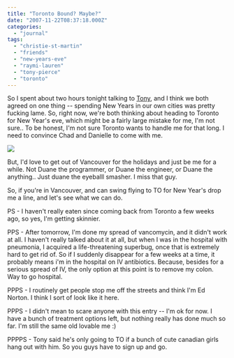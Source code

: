 ```yaml
---
title: "Toronto Bound? Maybe?"
date: "2007-11-22T08:37:18.000Z"
categories: 
  - "journal"
tags: 
  - "christie-st-martin"
  - "friends"
  - "new-years-eve"
  - "raymi-lauren"
  - "tony-pierce"
  - "toronto"
---
```


So I spent about two hours tonight talking to [Tony](http://www.tonypierce.com/blog/bloggy.htm), and I think we both agreed on one thing -- spending New Years in our own cities was pretty fucking lame. So, right now, we're both thinking about heading to Toronto for New Year's eve, which might be a fairly large mistake for me, I'm not sure.. To be honest, I'm not sure Toronto wants to handle me for that long. I need to convince Chad and Danielle to come with me.

[![](http://farm3.static.flickr.com/2218/2053928541_a3577f4511.jpg?v=0)](http://www.flickr.com/photos/duanestorey/2053928541/)

But, I'd love to get out of Vancouver for the holidays and just be me for a while. Not Duane the programmer, or Duane the engineer, or Duane the anything.. Just duane the eyeballl smasher. I miss that guy.

So, if you're in Vancouver, and can swing flying to TO for New Year's drop me a line, and let's see what we can do.

PS - I haven't really eaten since coming back from Toronto a few weeks ago, so yes, I'm getting skinnier.

PPS - After tomorrow, I'm done my spread of vancomycin, and it didn't work at all. I haven't really talked about it at all, but when I was in the hospital with pneumonia, I acquired a life-threatening superbug, once that is extremely hard to get rid of. So if I suddenly disappear for a few weeks at a time, it probably means i'm in the hospital on IV antibiotics. Because, besides for a serious spread of IV, the only option at this point is to remove my colon. Way to go hospital.

PPPS - I routinely get people stop me off the streets and think I'm Ed Norton. I think I sort of look like it here.

PPPS - I didn't mean to scare anyone with this entry -- I'm ok for now. I have a bunch of treatment options left, but nothing really has done much so far. I'm still the same old lovable me :)

PPPPS - Tony said he's only going to TO if a bunch of cute canadian girls hang out with him. So you guys have to sign up and go.
